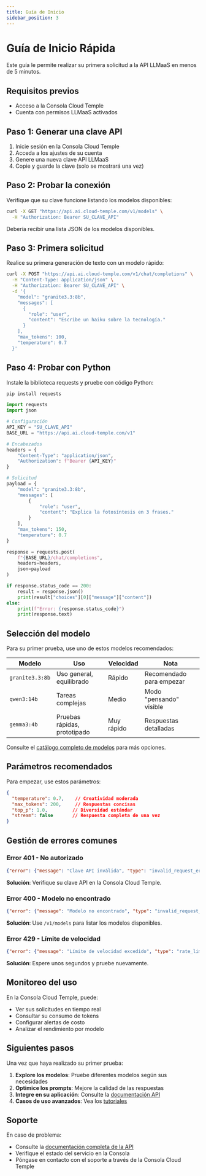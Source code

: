 ```yaml
---
title: Guía de Inicio
sidebar_position: 3
---
```


# Guía de Inicio Rápida

Este guía le permite realizar su primera solicitud a la API LLMaaS en menos de 5 minutos.

## Requisitos previos

- Acceso a la Consola Cloud Temple
- Cuenta con permisos LLMaaS activados

## Paso 1: Generar una clave API

1. Inicie sesión en la Consola Cloud Temple
2. Acceda a los ajustes de su cuenta
3. Genere una nueva clave API LLMaaS
4. Copie y guarde la clave (solo se mostrará una vez)

## Paso 2: Probar la conexión

Verifique que su clave funcione listando los modelos disponibles:

```bash
curl -X GET "https://api.ai.cloud-temple.com/v1/models" \
  -H "Authorization: Bearer SU_CLAVE_API"
```

Debería recibir una lista JSON de los modelos disponibles.

## Paso 3: Primera solicitud

Realice su primera generación de texto con un modelo rápido:

```bash
curl -X POST "https://api.ai.cloud-temple.com/v1/chat/completions" \
  -H "Content-Type: application/json" \
  -H "Authorization: Bearer SU_CLAVE_API" \
  -d '{
    "model": "granite3.3:8b",
    "messages": [
      {
        "role": "user",
        "content": "Escribe un haiku sobre la tecnología."
      }
    ],
    "max_tokens": 100,
    "temperature": 0.7
  }'
```

## Paso 4: Probar con Python

Instale la biblioteca requests y pruebe con código Python:

```bash
pip install requests
```

```python
import requests
import json

# Configuración
API_KEY = "SU_CLAVE_API"
BASE_URL = "https://api.ai.cloud-temple.com/v1"

# Encabezados
headers = {
    "Content-Type": "application/json",
    "Authorization": f"Bearer {API_KEY}"
}

# Solicitud
payload = {
    "model": "granite3.3:8b",
    "messages": [
        {
            "role": "user",
            "content": "Explica la fotosíntesis en 3 frases."
        }
    ],
    "max_tokens": 150,
    "temperature": 0.7
}

response = requests.post(
    f"{BASE_URL}/chat/completions",
    headers=headers,
    json=payload
)

if response.status_code == 200:
    result = response.json()
    print(result["choices"][0]["message"]["content"])
else:
    print(f"Error: {response.status_code}")
    print(response.text)
```

## Selección del modelo

Para su primer prueba, use uno de estos modelos recomendados:

| Modelo | Uso | Velocidad | Nota |
|--------|--------|---------|------|
| `granite3.3:8b` | Uso general, equilibrado | Rápido | Recomendado para empezar |
| `qwen3:14b` | Tareas complejas | Medio | Modo "pensando" visible |
| `gemma3:4b` | Pruebas rápidas, prototipado | Muy rápido | Respuestas detalladas |

Consulte el [catálogo completo de modelos](./models) para más opciones.

## Parámetros recomendados

Para empezar, use estos parámetros:

```json
{
  "temperature": 0.7,    // Creatividad moderada
  "max_tokens": 200,     // Respuestas concisas
  "top_p": 1.0,         // Diversidad estándar
  "stream": false       // Respuesta completa de una vez
}
```

## Gestión de errores comunes

### Error 401 - No autorizado
```json
{"error": {"message": "Clave API inválida", "type": "invalid_request_error"}}
```
**Solución**: Verifique su clave API en la Consola Cloud Temple.

### Error 400 - Modelo no encontrado
```json
{"error": {"message": "Modelo no encontrado", "type": "invalid_request_error"}}
```
**Solución**: Use `/v1/models` para listar los modelos disponibles.

### Error 429 - Límite de velocidad
```json
{"error": {"message": "Límite de velocidad excedido", "type": "rate_limit_error"}}
```
**Solución**: Espere unos segundos y pruebe nuevamente.

## Monitoreo del uso

En la Consola Cloud Temple, puede:
- Ver sus solicitudes en tiempo real
- Consultar su consumo de tokens
- Configurar alertas de costo
- Analizar el rendimiento por modelo

## Siguientes pasos

Una vez que haya realizado su primer prueba:

1. **Explore los modelos**: Pruebe diferentes modelos según sus necesidades
2. **Optimice los prompts**: Mejore la calidad de las respuestas
3. **Integre en su aplicación**: Consulte la [documentación API](./api)
4. **Casos de uso avanzados**: Vea los [tutoriales](./tutorials)

## Soporte

En caso de problema:
- Consulte la [documentación completa de la API](./api)
- Verifique el estado del servicio en la Consola
- Póngase en contacto con el soporte a través de la Consola Cloud Temple